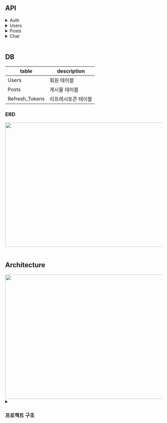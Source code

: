 ## API

<details>
  <summary>Auth</summary>
</details>

<details>
  <summary>Users</summary>
</details>

<details>
  <summary>Posts</summary>
</details>

<details>
  <summary>Chat</summary>
</details>
<br/>

## DB
|table|description|
|-|-|
|Users|회원 테이블|
|Posts|게시물 테이블|
|Refresh_Tokens| 리프레시토큰 테이블|

### ERD
<img width=700px height=400px src="https://user-images.githubusercontent.com/87120463/217428567-bb6a6466-4394-4e75-9493-42dd118aef79.png"/>
<br/><br/>

## Architecture
<img width=600px height=400px src="https://user-images.githubusercontent.com/87120463/217426292-fd87c8a0-f85f-4c46-ae25-6cb00f528081.png"/>

<details>
  <summary><h3>프로젝트 구조</h3></summary>
  
- `config` - TypeOrm 환경설정
- `controllers` - 라우팅 로직
- `dto`- dto 로직
- `entities` - entity 로직
- `modules` - module 로직
- `repositories` - DB 처리 로직
- `services` - 비즈니스 로직
- `util` - 기타 함수

```
Project
├─ .gitignore
├─ README.md
├─ api
│  ├─ .eslintrc.js
│  ├─ .prettierrc
│  ├─ nest-cli.json
│  ├─ package-lock.json
│  ├─ package.json
│  ├─ src
│  │  ├─ config
│  │  │  └─ ormconfig.ts
│  │  ├─ controllers
│  │  │  ├─ auth.controller.ts
│  │  │  ├─ chat.controller.ts
│  │  │  ├─ post.controller.ts
│  │  │  └─ post.controller.ts
│  │  ├─ dto
│  │  │  ├─ auth
│  │  │  │  └─ signup.dto.ts
│  │  │  └─ posts
│  │  │     └─ posts.dto.ts
│  │  ├─ entities
│  │  │  ├─ common.entity.ts
│  │  │  ├─ posts.entity.ts
│  │  │  └─ users.entity.ts
│  │  ├─ main.ts
│  │  ├─ modules
│  │  │  ├─ app.module.ts
│  │  │  ├─ auth.module.ts
│  │  │  └─ post.module.ts
│  │  ├─ repositories
│  │  │  ├─ posts.repository.ts
│  │  │  └─ users.repository.ts
│  │  └─ services
│  │     ├─ auth.service.ts
│  │     ├─ chat.service.ts
│  │     └─ post.service.ts
│  ├─ test
│  │  ├─ app.e2e-spec.ts
│  │  └─ jest-e2e.json
│  ├─ tsconfig.build.json
│  └─ tsconfig.json
└─ docker
   ├─ docker-compose.yml
   └─ dockerfile

```
</details>
